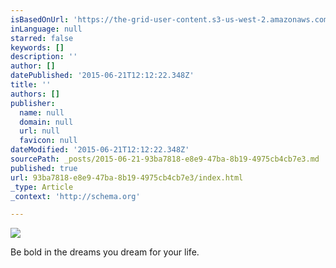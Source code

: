 ```yaml
---
isBasedOnUrl: 'https://the-grid-user-content.s3-us-west-2.amazonaws.com/efe2add0-fa17-45aa-90f7-73074d7e72d0.jpg'
inLanguage: null
starred: false
keywords: []
description: ''
author: []
datePublished: '2015-06-21T12:12:22.348Z'
title: ''
authors: []
publisher:
  name: null
  domain: null
  url: null
  favicon: null
dateModified: '2015-06-21T12:12:22.348Z'
sourcePath: _posts/2015-06-21-93ba7818-e8e9-47ba-8b19-4975cb4cb7e3.md
published: true
url: 93ba7818-e8e9-47ba-8b19-4975cb4cb7e3/index.html
_type: Article
_context: 'http://schema.org'

---
```

![](https://the-grid-user-content.s3-us-west-2.amazonaws.com/efe2add0-fa17-45aa-90f7-73074d7e72d0.jpg)

Be bold in the dreams you dream for your life.